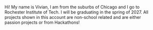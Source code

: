 Hi! My name is Vivian, I am from the suburbs of Chicago and I go to Rochester Institute of Tech. I will be graduating in the spring of 2027. All projects shown in this account are non-school related and are either passion projects or from Hackathons!
